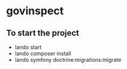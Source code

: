# govinspect

## To start the project
- lando start
- lando composer install
- lando symfony doctrine:migrations:migrate